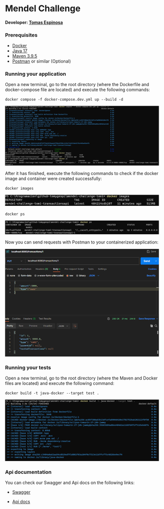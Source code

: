 # Mendel Challenge

#### Developer: [Tomas Espinosa](https://www.linkedin.com/in/ttomasespinosa/)

### Prerequisites

- [Docker](https://docs.docker.com/get-docker/)
- [Java 17](https://docs.aws.amazon.com/corretto/latest/corretto-17-ug/what-is-corretto-17.html)
- [Maven 3.9.5](https://maven.apache.org/install.html)
- [Postman](https://www.postman.com/) or similar (Optional)

### Running your application

Open a new terminal, go to the root directory (where the Dockerfile and docker-compose file are located) and execute the following commands:

`docker compose -f docker-compose.dev.yml up --build -d`

![docker_compose_output.png](documentation/images/docker_compose_output.png)

After it has finished, execute the following commands to check if the docker image and container were created successfully:

`docker images`

![docker_images_output.png](documentation/images/docker_images_output.png)

`docker ps`

![docker_ps_output.png](documentation/images/docker_ps_output.png)

Now you can send requests with Postman to your containerized application:

![postman_example.png](documentation/images/postman_example.png)

### Running your tests
Open a new terminal, go to the root directory (where the Maven and Docker files are located) and execute the following command:

`docker build -t java-docker --target test .`

![maven_tests_output.png](documentation/images/maven_tests_output.png)

### Api documentation

You can check our Swagger and Api docs on the following links:

- [Swagger](http://localhost:8080/swagger-ui/index.html#/)

- [Api docs](http://localhost:8080/v3/api-docs)